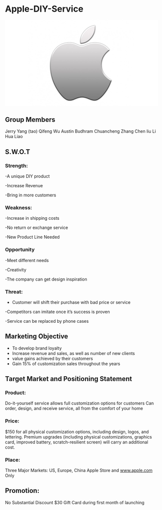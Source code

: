 # Apple-DIY-Service
![apple.jpg](apple.jpg)
## Group Members
Jerry Yang (tao)
Qifeng Wu
Austin Budhram
Chuancheng Zhang
Chen liu
Li Hua Liao
## S.W.O.T
### Strength:
-A unique DIY product

-Increase Revenue

-Bring in more customers
### Weakness:
-Increase in shipping
costs

-No return or
exchange service

-New Product Line  Needed
### Opportunity
-Meet different needs 

-Creativity 

-The company can get design inspiration 
### Threat: 

- Customer will shift their purchase with bad price or service

-Competitors can imitate once it’s success is proven

-Service can be replaced by phone cases

## Marketing Objective
- To develop brand loyalty 
- Increase revenue and sales, as well as number of new clients
- value gains achieved by their customers
- Gain 15% of customization sales throughout the years

## Target Market and Positioning Statement 

### Product:
Do-it-yourself service allows full customization options for customers
Can order, design, and receive service, all from the comfort of your home
### Price:
$150 for all physical customization options, including design, logos, and lettering.
Premium upgrades (including physical customizations, graphics card, improved battery, scratch-resilient screen) will carry an additional cost.
### Place:
Three Major Markets: US, Europe, China
Apple Store and www.apple.com Only
## Promotion:
No Substantial Discount
$30 Gift Card during first month of launching





